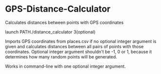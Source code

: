 # GPS-Distance-Calculator
Calculates distances between points with GPS coordinates

launch PATH./distance_calculator 3(optional)

Imports GPS coordinates from places.csv if no optional integer argument is given and calculates distances between all pairs of points with those coordinates.
Optional integer argument shouldn't be -1, 0 or 1, because it determines how many random points will be generated.

Works in command-line with one optional integer argument.  

